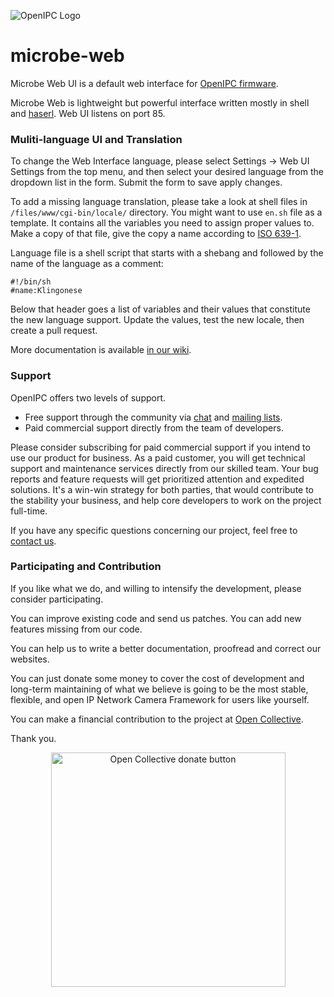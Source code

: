 ![OpenIPC Logo](https://cdn.themactep.com/images/logo_openipc.png)

microbe-web
===========

Microbe Web UI is a default web interface for [OpenIPC firmware][openipcfw].

Microbe Web is lightweight but powerful interface written mostly in shell
and [haserl][haserl]. Web UI listens on port 85.

### Muliti-language UI and Translation

To change the Web Interface language, please select Settings -> Web UI Settings
from the top menu, and then select your desired language from the dropdown list
in the form. Submit the form to save apply changes.

To add a missing language translation, please take a look at shell files in
`/files/www/cgi-bin/locale/` directory. You might want to use `en.sh` file as a
template. It contains all the variables you need to assign proper values to.
Make a copy of that file, give the copy a name according to [ISO 639-1][iso639].

Language file is a shell script that starts with a shebang and followed by the
name of the language as a comment:
```
#!/bin/sh
#name:Klingonese
```

Below that header goes a list of variables and their values that constitute the
new language support. Update the values, test the new locale, then create a pull
request.

More documentation is available [in our wiki][wiki].

### Support

OpenIPC offers two levels of support.

- Free support through the community via [chat][telegram] and
  [mailing lists][maillist].
- Paid commercial support directly from the team of developers.

Please consider subscribing for paid commercial support if you intend to use our
product for business. As a paid customer, you will get technical support and
maintenance services directly from our skilled team. Your bug reports and
feature requests will get prioritized attention and expedited solutions. It's a
win-win strategy for both parties, that would contribute to the stability your
business, and help core developers to work on the project full-time.

If you have any specific questions concerning our project, feel free to
[contact us](mailto:flyrouter@gmail.com).

### Participating and Contribution

If you like what we do, and willing to intensify the development, please
consider participating.

You can improve existing code and send us patches. You can add new features
missing from our code.

You can help us to write a better documentation, proofread and correct our
websites.

You can just donate some money to cover the cost of development and long-term
maintaining of what we believe is going to be the most stable, flexible, and
open IP Network Camera Framework for users like yourself.

You can make a financial contribution to the project at [Open Collective][oc].

Thank you.

<p align="center">
<a href="https://opencollective.com/openipc/contribute/backer-14335/checkout" target="_blank"><img src="https://opencollective.com/webpack/donate/button@2x.png?color=blue" width="375" alt="Open Collective donate button"></a>
</p>

[openipcfw]: https://github.com/OpenIPC/firmware
[haserl]: http://haserl.sourceforge.net/
[iso639]: https://en.wikipedia.org/wiki/List_of_ISO_639-1_codes
[wiki]: https://github.com/OpenIPC/firmware/wiki/microbe-web
[telegram]: https://openipc.org/#telegram-chat-groups
[maillist]: https://github.com/OpenIPC/firmware/discussions
[oc]: https://opencollective.com/openipc/contribute/backer-14335/checkout
[pp]: https://www.paypal.com/donate/?hosted_button_id=C6F7UJLA58MBS
[ym]: https://openipc.org/donation/yoomoney.html
